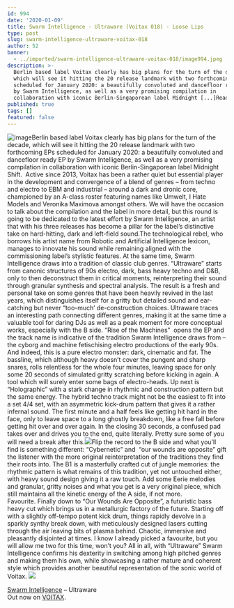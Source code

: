 ```yaml
---
id: 994
date: '2020-01-09'
title: Swarm Intelligence - Ultraware (Voitax 018) - Loose Lips
type: post
slug: swarm-intelligence-ultraware-voitax-018
author: 52
banner:
  - ../imported/swarm-intelligence-ultraware-voitax-018/image994.jpeg
description: >-
  Berlin based label Voitax clearly has big plans for the turn of the decade,
  which will see it hitting the 20 release landmark with two forthcoming EPs
  scheduled for January 2020: a beautifully convoluted and dancefloor ready EP
  by Swarm Intelligence, as well as a very promising compilation in
  collaboration with iconic Berlin-Singaporean label Midnight [...]Read More...
published: true
tags: []
featured: false
---
```

![image](../../imported/swarm-intelligence-ultraware-voitax-018/image994.jpeg)Berlin based label Voitax clearly has big plans for the turn of the decade, which will see it hitting the 20 release landmark with two forthcoming EPs scheduled for January 2020: a beautifully convoluted and dancefloor ready EP by Swarm Intelligence, as well as a very promising compilation in collaboration with iconic Berlin-Singaporean label Midnight Shift.  Active since 2013, Voitax has been a rather quiet but essential player in the development and convergence of a blend of genres – from techno and electro to EBM and industrial – around a dark and dronic core, championed by an A-class roster featuring names like Umwelt, I Hate Models and Veronika Maximova amongst others. We will have the occasion to talk about the compilation and the label in more detail, but this round is going to be dedicated to the latest effort by Swarm Intelligence, an artist that with his three releases has become a pillar for the label’s distinctive take on hard-hitting, dark and left-field sound.The technological rebel, who borrows his artist name from Robotic and Artificial Intelligence lexicon, manages to innovate his sound while remaining aligned with the commissioning label’s stylistic features. At the same time, Swarm Intelligence draws into a tradition of classic club genres. “Ultraware” starts from canonic structures of 90s electro, dark, bass heavy techno and D&B, only to then deconstruct them in critical moments, reinterpreting their sound through granular synthesis and spectral analysis. The result is a fresh and personal take on some genres that have been heavily revived in the last years, which distinguishes itself for a gritty but detailed sound and ear-catching but never “too-much’ de-construction choices. Ultraware traces an interesting path connecting different genres, making it at the same time a valuable tool for daring DJs as well as a peak moment for more conceptual works, especially with the B side. “Rise of the Machines”  opens the EP and the track name is indicative of the tradition Swarm Intelligence draws from – the cyborg and machine fetischising electro productions of the early 90s. And indeed, this is a pure electro monster: dark, cinematic and fat. The bassline, which although heavy doesn’t cover the pungent and sharp snares, rolls relentless for the whole four minutes, leaving space for only some 20 seconds of simulated gritty scratching before kicking in again. A tool which will surely enter some bags of electro-heads. Up next is “Holographic” with a stark change in rhythmic and construction pattern but the same energy. The hybrid techno track might not be the easiest to fit into a set 4/4 set, with an asymmetric kick-drum pattern that gives it a rather infernal sound. The first minute and a half feels like getting hit hard in the face, only to leave space to a long ghostly breakdown, like a free fall before getting hit over and over again. In the closing 30 seconds, a confused pad takes over and drives you to the end, quite literally. Pretty sure some of you will need a break after this.![](/wp-content/uploads/live/img/wysiwyg/5e1cb94002460.jpg)Flip the record to the B side and what you’ll find is something different: “Cybernetic” and  “our wounds are opposite” gift the listener with the more original reinterpretation of the traditions they find their roots into. The B1 is a masterfully crafted cut of jungle memories: the rhythmic pattern is what remains of this tradition, yet not untouched either, with heavy sound design giving it a raw touch. Add some Eerie melodies and granular, gritty noises and what you get is a very original piece, which still maintains all the kinetic energy of the A side, if not more. Favourite. Finally down to “Our Wounds Are Opposite”, a futuristic bass heavy cut which brings us in a metallurgic factory of the future. Starting off with a slightly off-tempo potent kick drum, things rapidly devolve in a sparkly synthy break down, with meticulously designed lasers cutting through the air leaving bits of plasma behind. Chaotic, immersive and pleasantly disjointed at times. I know I already picked a favourite, but you will allow me two for this time, won’t you? All in all, with “Ultraware” Swarm Intelligence confirms his dexterity in switching among high pitched genres and making them his own, while showcasing a rather mature and coherent style which provides another beautiful representation of the sonic world of Voitax. ![](/wp-content/uploads/live/img/wysiwyg/5e171a22b2a2f.jpg)

[Swarm Intelligence](https://www.residentadvisor.net/dj/swarmintelligence) – Ultraware  
Out now on [VOITAX](http://www.voitax.com/).